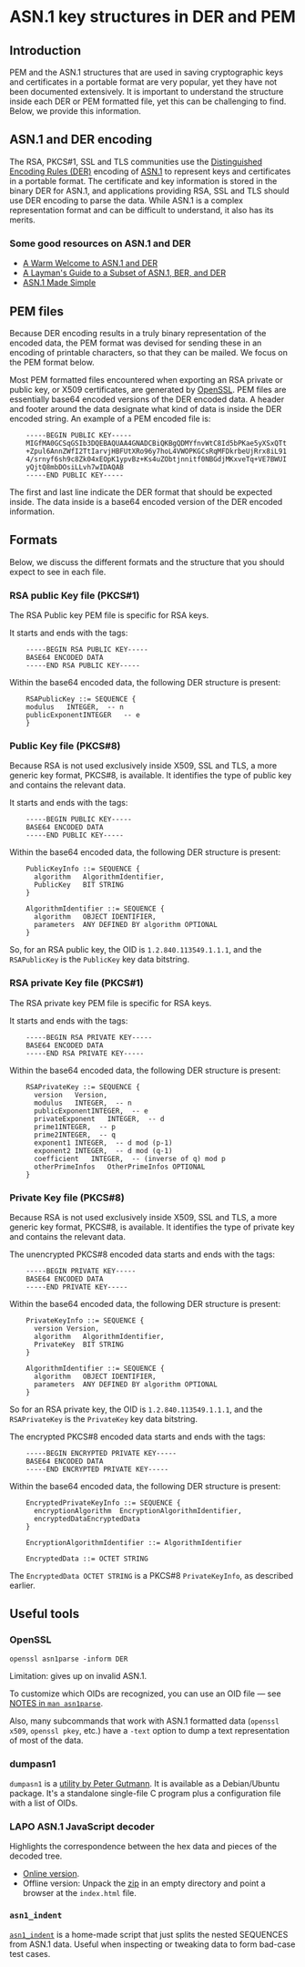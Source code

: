 # ASN.1 key structures in DER and PEM

## Introduction
PEM and the ASN.1 structures that are used in saving cryptographic keys and certificates in a portable format are very popular, yet they have not been documented extensively. It is important to understand the structure inside each DER or PEM formatted file, yet this can be challenging to find.  Below, we provide this information.


## ASN.1 and DER encoding
The RSA, PKCS#1, SSL and TLS communities use the [Distinguished Encoding Rules (DER)](http://en.wikipedia.org/wiki/Distinguished_Encoding_Rules) encoding of [ASN.1](http://en.wikipedia.org/wiki/ASN.1) to represent keys and certificates in a portable format. The certificate and key information is stored in the binary DER for ASN.1, and applications providing RSA, SSL and TLS should use DER encoding to parse the data. While ASN.1 is a complex representation format and can be difficult to understand, it also has its merits.

### Some good resources on ASN.1 and DER

* [A Warm Welcome to ASN.1 and DER](https://letsencrypt.org/docs/a-warm-welcome-to-asn1-and-der/)
* [A Layman's Guide to a Subset of ASN.1, BER, and DER](http://luca.ntop.org/Teaching/Appunti/asn1.html)
* [ASN.1 Made Simple](https://www.oss.com/asn1/resources/asn1-made-simple/introduction.html)

## PEM files
Because DER encoding results in a truly binary representation of the encoded data, the PEM format was devised for sending these in an encoding of printable characters, so that they can be mailed. We focus on the PEM format below.

Most PEM formatted files encountered when exporting an RSA private or public key, or X509 certificates, are generated by [OpenSSL](http://www.openssl.org/).  PEM files are essentially base64 encoded versions of the DER encoded data. A header and footer around the data designate what kind of data is inside the DER encoded string. An example of a PEM encoded file is:

```
    -----BEGIN PUBLIC KEY-----
    MIGfMA0GCSqGSIb3DQEBAQUAA4GNADCBiQKBgQDMYfnvWtC8Id5bPKae5yXSxQTt
    +Zpul6AnnZWfI2TtIarvjHBFUtXRo96y7hoL4VWOPKGCsRqMFDkrbeUjRrx8iL91
    4/srnyf6sh9c8Zk04xEOpK1ypvBz+Ks4uZObtjnnitf0NBGdjMKxveTq+VE7BWUI
    yQjtQ8mbDOsiLLvh7wIDAQAB
    -----END PUBLIC KEY-----
```

The first and last line indicate the DER format that should be expected inside. The data inside is a base64 encoded version of the DER encoded information.

## Formats
Below, we discuss the different formats and the structure that you should expect to see in each file.

### RSA public Key file (PKCS#1)
The RSA Public key PEM file is specific for RSA keys.

It starts and ends with the tags:

```
    -----BEGIN RSA PUBLIC KEY-----
    BASE64 ENCODED DATA
    -----END RSA PUBLIC KEY-----
```

Within the base64 encoded data, the following DER structure is present:

```
    RSAPublicKey ::= SEQUENCE {
    modulus   INTEGER,  -- n
    publicExponentINTEGER   -- e
    }
```

### Public Key file (PKCS#8)
Because RSA is not used exclusively inside X509, SSL and TLS, a more generic key format, PKCS#8, is available. It identifies the type of public key and contains the relevant data.

It starts and ends with the tags:

```
    -----BEGIN PUBLIC KEY-----
    BASE64 ENCODED DATA
    -----END PUBLIC KEY-----
```

Within the base64 encoded data, the following DER structure is present:

```
    PublicKeyInfo ::= SEQUENCE {
      algorithm   AlgorithmIdentifier,
      PublicKey   BIT STRING
    }
    
    AlgorithmIdentifier ::= SEQUENCE {
      algorithm   OBJECT IDENTIFIER,
      parameters  ANY DEFINED BY algorithm OPTIONAL
    }
```

So, for an RSA public key, the OID is `1.2.840.113549.1.1.1`, and the `RSAPublicKey` is the `PublicKey` key data bitstring.

### RSA private Key file (PKCS#1)
The RSA private key PEM file is specific for RSA keys.

It starts and ends with the tags:

```
    -----BEGIN RSA PRIVATE KEY-----
    BASE64 ENCODED DATA
    -----END RSA PRIVATE KEY-----
```

Within the base64 encoded data, the following DER structure is present:

```
    RSAPrivateKey ::= SEQUENCE {
      version   Version,
      modulus   INTEGER,  -- n
      publicExponentINTEGER,  -- e
      privateExponent   INTEGER,  -- d
      prime1INTEGER,  -- p
      prime2INTEGER,  -- q
      exponent1 INTEGER,  -- d mod (p-1)
      exponent2 INTEGER,  -- d mod (q-1)
      coefficient   INTEGER,  -- (inverse of q) mod p
      otherPrimeInfos   OtherPrimeInfos OPTIONAL
    }
```

### Private Key file (PKCS#8)
Because RSA is not used exclusively inside X509, SSL and TLS, a more generic key format, PKCS#8, is available. It identifies the type of private key and contains the relevant data.

The unencrypted PKCS#8 encoded data starts and ends with the tags:

```
    -----BEGIN PRIVATE KEY-----
    BASE64 ENCODED DATA
    -----END PRIVATE KEY-----
```

Within the base64 encoded data, the following DER structure is present:

```
    PrivateKeyInfo ::= SEQUENCE {
      version Version,
      algorithm   AlgorithmIdentifier,
      PrivateKey  BIT STRING
    }
    
    AlgorithmIdentifier ::= SEQUENCE {
      algorithm   OBJECT IDENTIFIER,
      parameters  ANY DEFINED BY algorithm OPTIONAL
    }
```

So for an RSA private key, the OID is `1.2.840.113549.1.1.1`, and the `RSAPrivateKey` is the `PrivateKey` key data bitstring.

The encrypted PKCS#8 encoded data starts and ends with the tags:

```
    -----BEGIN ENCRYPTED PRIVATE KEY-----
    BASE64 ENCODED DATA
    -----END ENCRYPTED PRIVATE KEY-----
```

Within the base64 encoded data, the following DER structure is present:

```
    EncryptedPrivateKeyInfo ::= SEQUENCE {
      encryptionAlgorithm  EncryptionAlgorithmIdentifier,
      encryptedDataEncryptedData
    }
    
    EncryptionAlgorithmIdentifier ::= AlgorithmIdentifier
    
    EncryptedData ::= OCTET STRING
```

The `EncryptedData OCTET STRING` is a PKCS#8 `PrivateKeyInfo`, as described earlier.

## Useful tools

### OpenSSL

```
openssl asn1parse -inform DER
```

Limitation: gives up on invalid ASN.1.

To customize which OIDs are recognized, you can use an OID file — see [NOTES in `man asn1parse`](https://www.openssl.org/docs/man3.0/man1/openssl-asn1parse.html#NOTES).

Also, many subcommands that work with ASN.1 formatted data (`openssl x509`, `openssl pkey`, etc.) have a `-text` option to dump a text representation of most of the data.

### dumpasn1

`dumpasn1` is a [utility by Peter Gutmann](https://www.cs.auckland.ac.nz/~pgut001/#standards). It is available as a Debian/Ubuntu package. It's a standalone single-file C program plus a configuration file with a list of OIDs.

### LAPO ASN.1 JavaScript decoder

Highlights the correspondence between the hex data and pieces of the decoded tree.

* [Online version](https://lapo.it/asn1js/).
* Offline version: Unpack the [zip](http://lapo.it/asn1js/asn1js.zip) in an empty directory and point a browser at the `index.html` file.

### `asn1_indent`

[`asn1_indent`](https://raw.githubusercontent.com/Mbed-TLS/mbedtls-docs/main/tools/bin/asn1_indent) is a home-made script that just splits the nested SEQUENCES from ASN.1 data. Useful when inspecting or tweaking data to form bad-case test cases.
